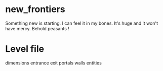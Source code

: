 # new_frontiers
Something new is starting. I can feel it in my bones. It's huge and it won't have mercy. Behold peasants !

# Level file
dimensions
entrance
exit
portals
walls
entities
